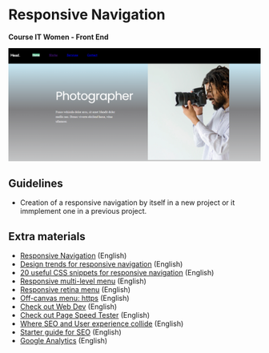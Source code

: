 # Responsive Navigation
<b> Course IT Women - Front End </b>
<br>
<p align="center">
  <img src="https://github.com/glauciabierwagen/responsive-navigation/blob/main/images/readmeimage.png"  heigth="750"/>
</p>

## Guidelines
- Creation of a responsive navigation by itself in a new project or it immplement one in a previous project. 

## Extra materials 

- [Responsive Navigation](https://www.w3schools.com/howto/howto_js_topnav_responsive.asp) (English) 
- [Design trends for responsive navigation](https://www.noupe.com/design/design-trends-in-responsive-navigation-best-practices-2015-89287.html) (English)
- [20 useful CSS snippets for responsive navigation](https://envato.com/blog/css-snippets-for-responsive-menus/) (English)
- [Responsive multi-level menu](https://tympanus.net/codrops/2013/04/19/responsive-multi-level-menu/) (English)
- [Responsive retina menu](https://tympanus.net/codrops/2013/05/08/responsive-retina-ready-menu/) (English)
- [Off-canvas menu: https](https://tympanus.net/codrops/2014/09/16/off-canvas-menu-effects/) (English)
- [Check out Web Dev](https://web.dev/measure/) (English)
- [Check out Page Speed Tester](https://developers.google.com/speed/pagespeed/insights/) (English)
-	[Where SEO and User experience collide](https://www.searchenginejournal.com/seo-guide/where-seo-and-user-experience-ux-collide/) (English) 
- [Starter guide for SEO](https://support.google.com/webmasters/answer/7451184?hl=en) (English)
- [Google Analytics](https://analyics.google.com/analytics/web/provision/?authuser=0#/provision) (English)

